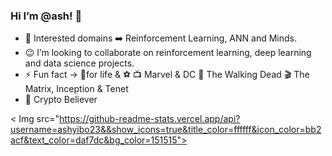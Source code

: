 ### Hi I’m @ash! 👋





- :eyes: Interested domains :arrow_right: Reinforcement Learning, ANN and Minds.
- :wink: I’m looking to collaborate on reinforcement learning, deep learning and data science projects.
- :zap:  Fun fact -> :ramen:for life & ⚽ :tv: Marvel & DC :zombie: The Walking Dead :clapper: The Matrix, Inception & Tenet
- :rocket: Crypto Believer 


< Img src="https://github-readme-stats.vercel.app/api?username=ashyibo23&&show_icons=true&title_color=ffffff&icon_color=bb2acf&text_color=daf7dc&bg_color=151515">



